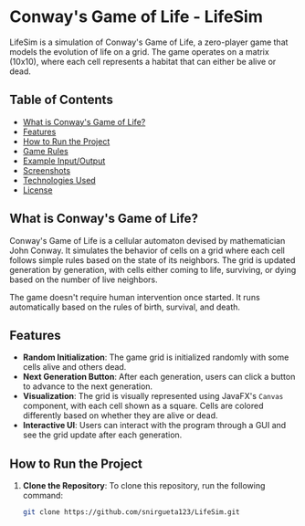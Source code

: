 # Conway's Game of Life - LifeSim

LifeSim is a simulation of Conway's Game of Life, a zero-player game that models the evolution of life on a grid. The game operates on a matrix (10x10), where each cell represents a habitat that can either be alive or dead.

## Table of Contents
- [What is Conway's Game of Life?](#what-is-conways-game-of-life)
- [Features](#features)
- [How to Run the Project](#how-to-run-the-project)
- [Game Rules](#game-rules)
- [Example Input/Output](#example-inputoutput)
- [Screenshots](#screenshots)
- [Technologies Used](#technologies-used)
- [License](#license)

## What is Conway's Game of Life?

Conway's Game of Life is a cellular automaton devised by mathematician John Conway. It simulates the behavior of cells on a grid where each cell follows simple rules based on the state of its neighbors. The grid is updated generation by generation, with cells either coming to life, surviving, or dying based on the number of live neighbors.

The game doesn't require human intervention once started. It runs automatically based on the rules of birth, survival, and death.

## Features

- **Random Initialization**: The game grid is initialized randomly with some cells alive and others dead.
- **Next Generation Button**: After each generation, users can click a button to advance to the next generation.
- **Visualization**: The grid is visually represented using JavaFX's `Canvas` component, with each cell shown as a square. Cells are colored differently based on whether they are alive or dead.
- **Interactive UI**: Users can interact with the program through a GUI and see the grid update after each generation.

## How to Run the Project

1. **Clone the Repository**:
   To clone this repository, run the following command:
   ```bash
   git clone https://github.com/snirgueta123/LifeSim.git

